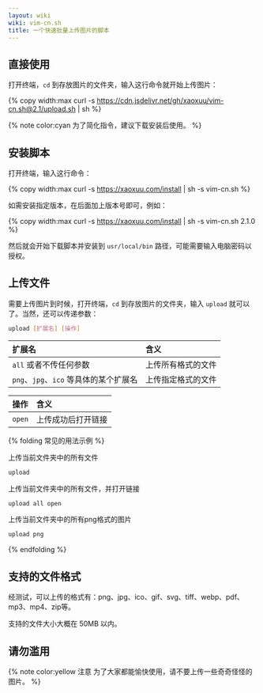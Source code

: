 ```yaml
---
layout: wiki
wiki: vim-cn.sh
title: 一个快速批量上传图片的脚本
---
```


<!-- more -->

## 直接使用

打开终端，`cd` 到存放图片的文件夹，输入这行命令就开始上传图片：

{% copy width:max curl -s https://cdn.jsdelivr.net/gh/xaoxuu/vim-cn.sh@2.1/upload.sh | sh %}

{% note color:cyan 为了简化指令，建议下载安装后使用。 %}

## 安装脚本

打开终端，输入这行命令：

{% copy width:max curl -s https://xaoxuu.com/install | sh -s vim-cn.sh %}

如需安装指定版本，在后面加上版本号即可，例如：

{% copy width:max curl -s https://xaoxuu.com/install | sh -s vim-cn.sh 2.1.0 %}

然后就会开始下载脚本并安装到 `usr/local/bin` 路径，可能需要输入电脑密码以授权。

## 上传文件

需要上传图片到时候，打开终端，`cd` 到存放图片的文件夹，输入 `upload` 就可以了。当然，还可以传递参数：

```sh
upload [扩展名] [操作]
```

| 扩展名                             | 含义               |
| :---------------------------------- | :------------------ |
| `all` 或者不传任何参数  | 上传所有格式的文件   |
| `png`、`jpg`、`ico` 等具体的某个扩展名 | 上传指定格式的文件 |

| 操作            | 含义               |
| :--------------- | :------------------ |
| `open` | 上传成功后打开链接 |


{% folding 常见的用法示例 %}

上传当前文件夹中的所有文件

```sh
upload
```

上传当前文件夹中的所有文件，并打开链接

```sh
upload all open
```

上传当前文件夹中的所有png格式的图片

```sh
upload png
```
{% endfolding %}


## 支持的文件格式


经测试，可以上传的格式有：png、jpg、ico、gif、svg、tiff、webp、pdf、mp3、mp4、zip等。

支持的文件大小大概在 50MB 以内。

## 请勿滥用

{% note color:yellow 注意 为了大家都能愉快使用，请不要上传一些奇奇怪怪的图片。 %}
